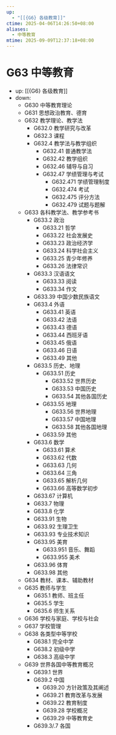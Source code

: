 ```yaml
---
up:
  - "[[{G6} 各级教育]]"
ctime: 2025-04-06T14:26:50+08:00
aliases:
  - 中等教育
mtime: 2025-09-09T12:37:18+08:00
---
```


# G63 中等教育

- up: [[{G6} 各级教育]]
- down:	
	- G630 中等教育理论
	- G631 思想政治教育、德育
	- G632 教学理论、教学法
		- G632.0 教学研究与改革
		- G632.3 课程
		- G632.4 教学法与教学组织
			- G632.41 普通教学法
			- G632.42 教学组织
			- G632.46 辅导与自习
			- G632.47 学绩管理与考试
				- G632.471 学绩管理制度
				- G632.474 考试
				- G632.475 评分方法
				- G632.479 试题与题解
	- G633 各科教学法、教学参考书
		- G633.2 政治
			- G633.21 哲学
			- G633.22 社会发展史
			- G633.23 政治经济学
			- G633.24 科学社会主义
			- G633.25 青少年修养
			- G633.26 法律常识
		- G633.3 汉语语文
			- G633.33 阅读
			- G633.34 作文
		- G633.39 中国少数民族语文
		- G633.4 外语
			- G633.41 英语
			- G633.42 法语
			- G633.43 德语
			- G633.44 西班牙语
			- G633.45 俄语
			- G633.46 日语
			- G633.49 其他
		- G633.5 历史、地理
			- G633.51 历史
				- G633.52 世界历史
				- G633.53 中国历史
				- G633.54 其他各国历史
			- G633.55 地理
				- G633.56 世界地理
				- G633.57 中国地理
				- G633.58 其他各国地理
			- G633.59 其他
		- G633.6 数学
			- G633.61 算术
			- G633.62 代数
			- G633.63 几何
			- G633.64 三角
			- G633.65 解析几何
			- G633.66 高等数学初步
		- G633.67 计算机
		- G633.7 物理
		- G633.8 化学
		- G633.91 生物
		- G633.92 生理卫生
		- G633.93 专业技术知识
		- G633.95 美育
			- G633.951 音乐、舞蹈
			- G633.955 美术
		- G633.96 体育
		- G633.98 其他
	- G634 教材、课本、辅助教材
	- G635 教师与学生
		- G635.1 教师、班主任
		- G635.5 学生
		- G635.6 师生关系
	- G636 学校与家庭、学校与社会
	- G637 学校管理
	- G638 各类型中等学校
		- G638.1 完全中学
		- G638.2 初级中学
		- G638.3 高级中学
	- G639 世界各国中等教育概况
		- G639.1 世界
		- G639.2 中国
			- G639.20 方针政策及其阐述
			- G639.21 教育改革与发展
			- G639.22 教育制度
			- G639.28 学校概况
			- G639.29 中等教育史
		- G639.3/.7 各国
	

